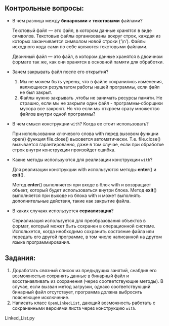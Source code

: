 ## Контрольные вопросы:
- В чем разница между __бинарными__ и __текстовыми__ файлами?

  Текстовый файл — это файл, в котором данные хранятся в виде символов. Текстовые файлы организованы вокруг строк, каждая из которых заканчивается символом новой строки (‘\n’). Файлы исходного кода сами по себе являются текстовыми файлами.

  Двоичный файл — это файл, в котором данные хранятся в двоичном формате так же, как они хранятся в основной памяти для обработки.
  
- Зачем закрывать файл после его открытия?

  1. Мы не можем быть уерены, что в файле сохранились изменения, являющиеся результатом работы нашей программы, если файл не был закрыт.
  2. Файлы нужно закрывать ,чтобы не занимать ресурсы памяти. Не страшно, если мы не закрыли один файл - программы-сборщики мусора все закроют. Но что если мы откроем сразу множество файлов внутри одной программы?
     
- В чем смысл конструкции `with`? Когда ее стоит использовать?

  При использовании ключевого слова with перед вызовом функции open() функция file.close() вызовется автоматически. Т.е. file.close() вызывается гарантированно, даже в том случае, если при обработке строк внутри конструкции произойдет ошибка.
  
  
- Какие методы используются для реализации конструкции `with`?

  Для реализации конструкции with используются методы __enter__() и __exit__().

  Метод __enter__() выполняется при входе в блок with и возвращает объект, который будет использоваться внутри блока.
  Метод __exit__() выполняется при выходе из блока with и может выполнять дополнительные действия, такие как закрытие файла.
  
- В каких случаях используется __сериализация__?

  Сериализация используется для преобразования объектов в формат, который может быть сохранен в операционной системе. Испольхется, когда необходимо сохранить состояние файла или передать его другой программе, в том числе написанной на другом языке программирования.

## Задания:
1) Доработать связный список из предыдущих занятий, снабдив его возможностью сохранять данные в бинарный файл и восстанавливать из сохранения (через соответствующие методы). В случае, если вызван метод загрузки, однако соответствующий бинарный файл отсутствует, программа должна выбросить поясняющее исключение.
2) Написать класс `OpenLinkedList`, дающий возможность работать с сохраненными версиями листа через конструкцию `with`.

Linked_List.py
